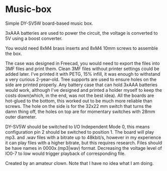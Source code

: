 # Music-box
Simple DY-SV5W board-based music box.

3xAAA batteries are used to power the circuit, the voltage is converted to 5V using a boost converter. 

You would need 8xM4 brass inserts and 8xM4 10mm screws to assemble the box.

The case was designed in Freecad, you would need to export the files into 3MF files and print them. Clean 3MF files without printer settings could be added later.
I've printed it with PETG, 15% infill, it was enough to withstand a very curious 2-year-old. Tree supports are used to ensure holes on the side are printed properly.
Any battery case that can hold 3xAAA batteries would work, although I've designed and printed a holder myself to keep the costs down(which, in the end, was not the best idea).
All the boards are hot-glued to the bottom, this worked out to be much more reliable than screws.
The hole on the side is for the 32x22 mm switch that turns the damn thing off, the holes on top are for momentary switches with 28mm outer diameter.

DY-SV5W should be switched to I/O Independent Mode 0, this means configuration pin 2 should be switched to position 1.
The board will play mp3. and .wav files with a bitrate up to 48kbit/s, however in my experience it can play files with a higher bitrate, but this requires research.
Files should be have names in 0000x.(mp3|wav) format. Decreasing the voltage level of IO0-7 to low would trigger playback of corresponding file.


Created by an amateur clown.
Note that I have no idea what I am doing.
